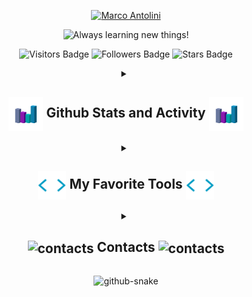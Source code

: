 <!-- About Me -->

<!-- <img src="https://raw.githubusercontent.com/khoa083/khoa/main/Khoa_ne/img/Rainbow.gif" width="100%"/> -->

<p align="center">
 <a href="https://github.com/MarcoAntolini">
  <img
   src="https://user-images.githubusercontent.com/93138565/204394594-2fb28f06-2faf-4b60-8fb9-7c8672a2b3d9.png"
   alt="Marco Antolini"
  />
 </a>
</p>

<p align="center">
 <img
  alt="Always learning new things!"
  src="https://readme-typing-svg.demolab.com?font=Fira+Code&pause=1000&color=6788F7&center=true&vCenter=true&width=435&lines=Always+learning+new+things!"
 />
</p>

<p align="center">
 <img
  alt="Visitors Badge"
  src="https://komarev.com/ghpvc/?username=MarcoAntolini&style=flat&color=6788F7&label=Visitors"
 />
 <img
  alt="Followers Badge"
  src="https://img.shields.io/github/followers/MarcoAntolini?label=Followers&style=flat&color=6788F7"
 />
 <img
  alt="Stars Badge"
  src="https://custom-icon-badges.herokuapp.com/badge/dynamic/json?color=6788F7&label=Stars&style=flat&query=%24.stars&url=https://api.github-star-counter.workers.dev/user/MarcoAntolini"
 />
</p>

<!-- My Github Stats -->

<details align="center">
 <summary>
  <h2>
   <picture>
    <img width="55" alt="stats" align="center" src="assets/stats.gif" />
   </picture>
   Github Stats and Activity
   <picture>
    <img width="55" alt="stats" align="center" src="assets/stats.gif" />
   </picture>
  </h2>
 </summary>

 <p align="center">
  <img
   alt="Marco Antolini's Streak"
   src="https://streak-stats.demolab.com/?user=MarcoAntolini&theme=tokyonight&hide_border=true"
  />
 </p>
 <p align="center">
  <img
   alt="Marco Antolini's Github Stats"
   src="https://github-readme-stats.vercel.app/api?username=MarcoAntolini&count_private=true&show_icons=true&theme=tokyonight&hide_border=true"
  />
  <img
   alt="Marco Antolini's Top Languages"
   height="195"
   src="https://github-readme-stats.vercel.app/api/top-langs/?username=MarcoAntolini&count_private=true&show_icons=true&layout=compact&theme=tokyonight&langs_count=10&hide_border=true"
  />
 </p>

 <b>Note:</b>
 <i>
  Top languages is only a metric of the languages my public code consists of and doesn't reflect experience or skill
  level.
 </i>
</details>

<!-- My Favourite Tools -->

<details align="center">
 <summary>
  <h2>
   <picture>
    <img width="45" alt="tools" align="center" src="assets/tools.gif" />
   </picture>
   My Favorite Tools
   <picture>
    <img width="45" alt="tools" align="center" src="assets/tools.gif" />
   </picture>
  </h2>
 </summary>

 <h3>👨‍💻 Programming and Markup Languages</h3>

 <p>
  <img
   alt="MIPS Assembly"
   src="https://custom-icon-badges.demolab.com/badge/Assembly-525252.svg?logo=asm-hex&logoColor=white"
  />
  <img alt="Bash" src="https://img.shields.io/badge/Bash-121011.svg?logo=gnu-bash&logoColor=white" />
  <img alt="C" src="https://custom-icon-badges.demolab.com/badge/C-03599C.svg?logo=c-in-hexagon&logoColor=white" />
  <img alt="C++" src="https://custom-icon-badges.demolab.com/badge/C++-9C033A.svg?logo=cpp2&logoColor=white" />
  <img alt="C#" src="https://custom-icon-badges.demolab.com/badge/C%23-68217A.svg?logo=cs2&logoColor=white" />
  <img alt="CSS" src="https://img.shields.io/badge/CSS-1572B6.svg?logo=css3&logoColor=white" />
  <img alt="HTML" src="https://img.shields.io/badge/HTML-E34F26.svg?logo=html5&logoColor=white" />
  <img alt="Java" src="https://custom-icon-badges.demolab.com/badge/Java-007396.svg?logo=java&logoColor=white" />
  <img alt="JavaScript" src="https://img.shields.io/badge/JavaScript-F7DF1E.svg?logo=javascript&logoColor=black" />
  <img alt="LaTeX" src="https://img.shields.io/badge/LaTeX-008080.svg?logo=LaTeX&logoColor=white" />
  <img alt="Markdown" src="https://img.shields.io/badge/Markdown-000000.svg?logo=markdown&logoColor=white" />
  <img alt="PHP" src="https://img.shields.io/badge/PHP-777BB4.svg?logo=php&logoColor=white" />
  <img alt="Python" src="https://img.shields.io/badge/Python-14354C.svg?logo=python&logoColor=white" />
  <img alt="SQL" src="https://custom-icon-badges.demolab.com/badge/SQL-025E8C.svg?logo=database&logoColor=white" />
  <img alt="SVG+XML" src="https://img.shields.io/badge/SVG%2BXML-e0982c.svg?logo=svg&logoColor=white" />
  <img alt="TypeScript" src="https://img.shields.io/badge/TypeScript-007ACC.svg?logo=typescript&logoColor=white" />
 </p>

 <h3>🧰 Frameworks and Libraries</h3>

 <p>
  <img alt="Arduino" src="https://img.shields.io/badge/-Arduino-00979D?logo=Arduino&logoColor=white" />
  <img alt="Bootstrap" src="https://img.shields.io/badge/Bootstrap-7952B3.svg?logo=bootstrap&logoColor=white" />
  <img alt="Discord.py" src="https://custom-icon-badges.demolab.com/badge/Discord.py-0d1620.svg?logo=dpy" />
  <img
   alt="GitHub Actions"
   src="https://img.shields.io/badge/GitHub%20Actions-2671E5.svg?logo=github%20actions&logoColor=white"
  />
  <img
   alt="JUnit"
   src="https://custom-icon-badges.demolab.com/badge/JUnit-25A162.svg?logo=check-circle&logoColor=white"
  />
  <img
   alt="PHPUnit"
   src="https://custom-icon-badges.demolab.com/badge/PHPUnit-366488.svg?logo=test-tube&logoColor=white"
  />
  <img alt="React" src="https://img.shields.io/badge/React-20232a.svg?logo=react&logoColor=%2361DAFB" />
 </p>

 <h3>🗄️ Databases and Cloud Hosting</h3>

 <p>
  <img alt="GitHub Pages" src="https://img.shields.io/badge/GitHub%20Pages-327FC7.svg?logo=github&logoColor=white" />
  <img alt="MongoDB" src="https://img.shields.io/badge/MongoDB-4ea94b.svg?logo=mongodb&logoColor=white" />
  <img alt="MySQL" src="https://img.shields.io/badge/MySQL-00f.svg?logo=mysql&logoColor=white" />
  <img alt="Notion" src="https://img.shields.io/badge/Notion-010101.svg?logo=notion&logoColor=white" />
 </p>

 <h3>💻 Software and Tools</h3>

 <p>
  <img alt="Adobe" src="https://img.shields.io/badge/Adobe-FF0000.svg?logo=adobe&logoColor=white" />
  <img alt="Android" src="https://img.shields.io/badge/Android-3DDC84?logo=android&logoColor=white" />
  <img
   alt="Android Studio"
   src="https://img.shields.io/badge/Android%20Studio-008678.svg?logo=android-studio&logoColor=white"
  />
  <img alt="Brave" src="https://img.shields.io/badge/-Brave-FB542B?logo=brave&logoColor=white" />
  <img alt="Discord" src="https://img.shields.io/badge/-Discord-5865F2.svg?logo=discord&logoColor=white" />
  <img alt="Git" src="https://img.shields.io/badge/Git-F05033.svg?logo=git&logoColor=white" />
  <img
   alt="GitHub Desktop"
   src="https://img.shields.io/badge/GitHub%20Desktop-8034A9.svg?logo=github&logoColor=white"
  />
  <img
   alt="Google Sheets"
   src="https://img.shields.io/badge/Sheets-34A853.svg?logo=google%20sheets&logoColor=white"
  />
  <img alt="OBS Studio" src="https://img.shields.io/badge/-OBS-302E31?logo=obs-studio&logoColor=white" />
  <img alt="Photopea" src="https://img.shields.io/badge/Photopea-18A497?logo=photopea&logoColor=white" />
  <img
   alt="Stack Overflow"
   src="https://img.shields.io/badge/-Stack%20Overflow-FE7A16?logo=stack-overflow&logoColor=white"
  />
  <img
   alt="Visual Studio Code"
   src="https://img.shields.io/badge/Visual%20Studio%20Code-0078d7.svg?logo=visual-studio-code&logoColor=white"
  />
 </p>
</details>

<!-- My Contacts -->

<details align="center">
 <summary>
  <h2>
    <picture>
      <source
      media="(prefers-color-scheme: light)"
      srcset="assets/contacts-light.gif"
      />
      <source
      media="(prefers-color-scheme: dark)"
      srcset="assets/contacts-dark.gif"
      />
      <img width="50" alt="contacts" align="center" />
    </picture>
    Contacts
    <picture>
      <source
      media="(prefers-color-scheme: light)"
      srcset="assets/contacts-light.gif"
      />
      <source
      media="(prefers-color-scheme: dark)"
      srcset="assets/contacts-dark.gif"
      />
      <img width="50" alt="contacts" align="center" />
    </picture>
  </h2>
 </summary>

 <p>
  <img
   align="center"
   height="16px"
   src="https://user-images.githubusercontent.com/93138565/204414651-1d3ba17f-da7e-4183-8ca3-2f8a1455ba71.png"
  />
  Email: <a href="mailto:marco.antolini2001@gmail.com"><b>marcoantolini.dev@gmail.com</b></a>
 </p>
 <p>
  <img
   align="center"
   height="16px"
   src="https://user-images.githubusercontent.com/93138565/204414649-7c90f056-0acc-418d-9cbd-539d95c3be03.png"
  />
  Discord: <b>h4nto#6969</b>
 </p>
</details>

<p align="center">
 <picture>
  <source
   media="(prefers-color-scheme: light)"
   srcset="https://raw.githubusercontent.com/MarcoAntolini/MarcoAntolini/output/github-contribution-grid-snake.svg?palette=github-light&color_snake=#bf91f3&color_dots=#ebedf0,#4b84e6,#70a5fd,#8ebcff,#a6c8ff"
  />
  <source
   media="(prefers-color-scheme: dark)"
   srcset="https://raw.githubusercontent.com/MarcoAntolini/MarcoAntolini/output/github-contribution-grid-snake-dark.svg?palette=github-dark&color_snake=#bf91f3&color_dots=#161b22,#0095ff,#0082ff,#006fe6,#005cc5"
  />
  <img alt="github-snake" src="github-snake.svg" />
 </picture>
</p>
